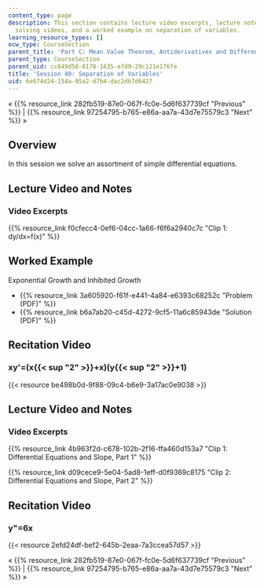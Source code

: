 ```yaml
---
content_type: page
description: This section contains lecture video excerpts, lecture notes, problem
  solving videos, and a worked example on separation of variables.
learning_resource_types: []
ocw_type: CourseSection
parent_title: 'Part C: Mean Value Theorem, Antiderivatives and Differential Equations'
parent_type: CourseSection
parent_uid: cc849d58-0178-1635-e7d9-29c121e176fe
title: 'Session 40: Separation of Variables'
uid: 6e674d24-154a-95a2-d7b4-dac2db7d6427
---
```


« {{% resource_link 282fb519-87e0-067f-fc0e-5d6f637739cf "Previous" %}} | {{% resource_link 97254795-b765-e86a-aa7a-43d7e75579c3 "Next" %}} »

Overview
--------

In this session we solve an assortment of simple differential equations.

Lecture Video and Notes
-----------------------

### Video Excerpts

{{% resource_link f0cfecc4-0ef6-04cc-1a66-f6f6a2940c7c "Clip 1: dy/dx=f(x)" %}}

Worked Example
--------------

Exponential Growth and Inhibited Growth

*   {{% resource_link 3a605920-f61f-e441-4a84-e6393c68252c "Problem (PDF)" %}}
*   {{% resource_link b6a7ab20-c45d-4272-9cf5-11a6c85943de "Solution (PDF)" %}}

Recitation Video
----------------

### xy'=(x{{< sup "2" >}}+x)(y{{< sup "2" >}}+1)

{{< resource be498b0d-9f88-09c4-b6e9-3a17ac0e9038 >}}

Lecture Video and Notes
-----------------------

### Video Excerpts

{{% resource_link 4b963f2d-c678-102b-2f16-ffa460d153a7 "Clip 1: Differential Equations and Slope, Part 1" %}}

{{% resource_link d09cece9-5e04-5ad8-1eff-d0f9369c8175 "Clip 2: Differential Equations and Slope, Part 2" %}}

Recitation Video
----------------

### y"=6x

{{< resource 2efd24df-bef2-645b-2eaa-7a3ccea57d57 >}}

« {{% resource_link 282fb519-87e0-067f-fc0e-5d6f637739cf "Previous" %}} | {{% resource_link 97254795-b765-e86a-aa7a-43d7e75579c3 "Next" %}} »